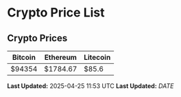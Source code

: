 # Crypto Price List

## Crypto Prices
| Bitcoin | Ethereum | Litecoin |
| ------- | -------- | -------- |
| $94354 | $1784.67 | $85.6 |
**Last Updated:** 2025-04-25 11:53 UTC
**Last Updated:** $DATE$
